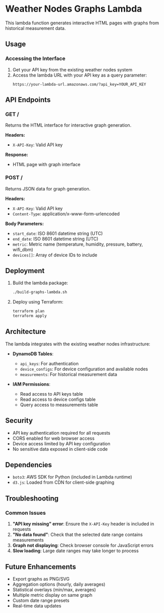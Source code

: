 # Weather Nodes Graphs Lambda

This lambda function generates interactive HTML pages with graphs from historical measurement data.

## Usage

### Accessing the Interface

1. Get your API key from the existing weather nodes system
2. Access the lambda URL with your API key as a query parameter:
   ```
   https://your-lambda-url.amazonaws.com/?api_key=YOUR_API_KEY
   ```

## API Endpoints

### GET /
Returns the HTML interface for interactive graph generation.

**Headers:**
- `X-API-Key`: Valid API key

**Response:**
- HTML page with graph interface

### POST /
Returns JSON data for graph generation.

**Headers:**
- `X-API-Key`: Valid API key
- `Content-Type`: application/x-www-form-urlencoded

**Body Parameters:**
- `start_date`: ISO 8601 datetime string (UTC)
- `end_date`: ISO 8601 datetime string (UTC)
- `metric`: Metric name (temperature, humidity, pressure, battery, wifi_dbm)
- `devices[]`: Array of device IDs to include

## Deployment

1. Build the lambda package:
   ```bash
   ./build-graphs-lambda.sh
   ```

2. Deploy using Terraform:
   ```bash
   terraform plan
   terraform apply
   ```

## Architecture

The lambda integrates with the existing weather nodes infrastructure:

- **DynamoDB Tables**:
  - `api_keys`: For authentication
  - `device_configs`: For device configuration and available nodes
  - `measurements`: For historical measurement data

- **IAM Permissions**:
  - Read access to API keys table
  - Read access to device configs table
  - Query access to measurements table

## Security

- API key authentication required for all requests
- CORS enabled for web browser access
- Device access limited by API key configuration
- No sensitive data exposed in client-side code

## Dependencies

- `boto3`: AWS SDK for Python (included in Lambda runtime)
- `d3.js`: Loaded from CDN for client-side graphing

## Troubleshooting

### Common Issues

1. **"API key missing" error**: Ensure the `X-API-Key` header is included in requests
2. **"No data found"**: Check that the selected date range contains measurements
3. **Graph not displaying**: Check browser console for JavaScript errors
4. **Slow loading**: Large date ranges may take longer to process

## Future Enhancements

- Export graphs as PNG/SVG
- Aggregation options (hourly, daily averages)
- Statistical overlays (min/max, averages)
- Multiple metric display on same graph
- Custom date range presets
- Real-time data updates